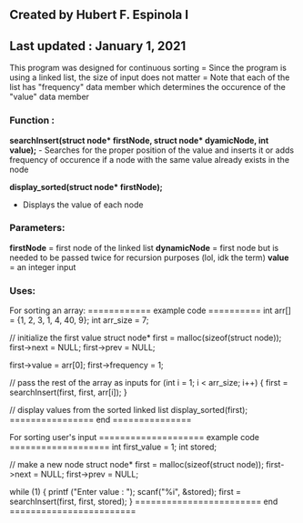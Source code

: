 <h2>Created by Hubert F. Espinola I</h2>
<h2>Last updated : January 1, 2021</h2>

This program was designed for continuous sorting
= Since the program is using a linked list, the size of input does not matter
= Note that each of the list has "frequency" data member which determines the occurence of the "value" data member

<h3>Function :</h3>
<b>searchInsert(struct node* firstNode, struct node* dyamicNode, int value);</b>
- Searches for the proper position of the value and inserts it or adds frequency of occurence if a node with the same value already exists in the node

<b>display_sorted(struct node* firstNode);</b>
- Displays the value of each node

<h3>Parameters:</h3>
<b>firstNode</b> = first node of the linked list
<b>dynamicNode</b> = first node but is needed to be passed twice for recursion purposes (lol, idk the term)
<b>value</b> = an integer input

<h3>Uses:</h3>

For sorting an array:
============ example code ==========
int arr[] = {1, 2, 3, 1, 4, 40, 9};
int arr_size = 7;

// initialize the first value
struct node* first = malloc(sizeof(struct node));
first->next = NULL;
first->prev = NULL;

first->value = arr[0];
first->frequency = 1;

// pass the rest of the array as inputs
for (int i = 1; i < arr_size; i++) {
	first = searchInsert(first, first, arr[i]);
}

// display values from the sorted linked list
display_sorted(first);	
================ end ===============



For sorting user's input
==================== example code ===================
int first_value = 1;
int stored;

// make a new node
struct node* first = malloc(sizeof(struct node));
first->next = NULL;
first->prev = NULL;

while (1) {
	printf ("Enter value : ");
	scanf("%i", &stored);
	first = searchInsert(first, first, stored);
}
======================== end ========================
